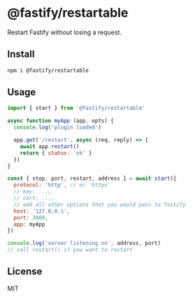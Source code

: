 # @fastify/restartable

Restart Fastify without losing a request.

## Install

```bash
npm i @fastify/restartable
```

## Usage

```js
import { start } from '@fastify/restartable'

async function myApp (app, opts) {
  console.log('plugin loaded')

  app.get('/restart', async (req, reply) => {
    await app.restart()
    return { status: 'ok' }
  })
}

const { stop, port, restart, address } = await start({
  protocol: 'http', // or 'https'
  // key: ...,
  // cert: ...,
  // add all other options that you would pass to fastify
  host: '127.0.0.1',
  port: 3000,
  app: myApp
})

console.log('server listening on', address, port)
// call restart() if you want to restart
```

## License

MIT
